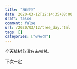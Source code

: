 ```yaml
---
title: "植树节"
date: 2020-03-12T12:14:35+08:00
draft: false
comment: false
url: /2020/03/12/tree_day.html
tags: []
categories: ["碎碎念"]
---
```


今天植树节没有去植树。
<!--more-->
下次一定